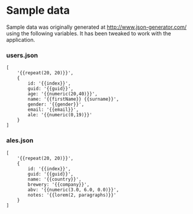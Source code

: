 # Sample data

Sample data was originally generated at http://www.json-generator.com/ using the following variables. It has been tweaked to work with the application.

### users.json

    [
        '{{repeat(20, 20)}}',
        {
            id: '{{index}}',
            guid: '{{guid}}',
            age: '{{numeric(20,40)}}',
            name: '{{firstName}} {{surname}}',
            gender: '{{gender}}',
            email: '{{email}}',
            ale: '{{numeric(0,19)}}'
        }
    ]

### ales.json

    [
        '{{repeat(20, 20)}}',
        {
            id: '{{index}}',
            guid: '{{guid}}',
            name: '{{country}}',
            brewery: '{{company}}',
            abv: '{{numeric(3.0, 6.0, 0.0)}}',
            notes: '{{lorem(2, paragraphs)}}'
        }
    ]